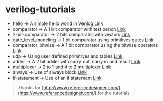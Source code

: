 # verilog-tutorials

* hello -> A simple hello world in Verilog [Link](http://www.referencedesigner.com/tutorials/verilog/verilog_02.php)
* comparator -> A 1 bit comparator with test bench [Link](http://www.referencedesigner.com/tutorials/verilog/verilog_03.php)
* 2-bit-comparator -> 2 bits comparator with vectors [Link](http://www.referencedesigner.com/tutorials/verilog/verilog_08.php)
* gate_level_modeling -> 1 bit comparator using primitives gates [Link](http://www.referencedesigner.com/tutorials/verilog/verilog_10.php)
* comparator_bitwise -> A 1 bit comparator using the bitwise operators [Link](http://www.referencedesigner.com/tutorials/verilog/verilog_12.php)
* udp -> Using user defined primitives and tables [Link](http://www.referencedesigner.com/tutorials/verilog/verilog_11.php)
* adder -> A 2 bit adder with carry out, carry in and result [Link](http://www.referencedesigner.com/tutorials/verilog/verilog_14.php)
* multiplexer -> 2 to 1 and 4 to 2 multiplexer [Link](http://www.referencedesigner.com/tutorials/verilog/verilog_15.php)
* always -> Use of always block [Link](http://www.referencedesigner.com/tutorials/verilog/verilog_16.php)
* if-statement -> Use of an if statement [Link](http://www.referencedesigner.com/tutorials/verilog/verilog_17.php)

> Thanks for [http://www.referencedesigner.com/](http://www.referencedesigner.com/) for the tutorials
